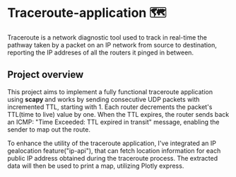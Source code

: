 # Traceroute-application 🗺️
 Traceroute is a network diagnostic tool used to track in real-time the pathway taken by a packet on an IP network from source to destination, reporting the IP addreses of all the routers it pinged in between.

## Project overview
This project aims to implement a fully functional traceroute application using <b> scapy </b> and works by sending consecutive UDP packets with incremented TTL, starting with 1. Each router decrements the packet's TTL(time to live) value by one. When the TTL expires, the router sends back an ICMP: "Time Exceeded: TTL expired in transit" message, enabling the sender to map out the route.

To enhance the utility of the traceroute application, I've integrated an IP gealocation feature("ip-api"), that can fetch location information for each public IP address obtained during the traceroute process. The extracted data will then be used to print a map, utilizing Plotly express.
    
